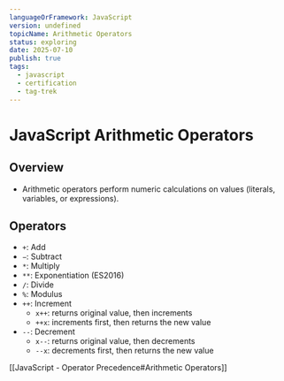 ```yaml
---
languageOrFramework: JavaScript
version: undefined
topicName: Arithmetic Operators
status: exploring
date: 2025-07-10
publish: true
tags:
  - javascript
  - certification
  - tag-trek
---
```

# JavaScript Arithmetic Operators
## Overview
- Arithmetic operators perform numeric calculations on values (literals, variables, or expressions).
## Operators
- `+`: Add
- `−`: Subtract
- `*`: Multiply
- `**`: Exponentiation (ES2016)
- `/`: Divide
- `%`: Modulus
- `++`: Increment
    - `x++`: returns original value, then increments
    - `++x`: increments first, then returns the new value
- `--`: Decrement
    - `x--`:  returns original value, then decrements
    - `--x`:  decrements first, then returns the new value

[[JavaScript - Operator Precedence#Arithmetic Operators]]
